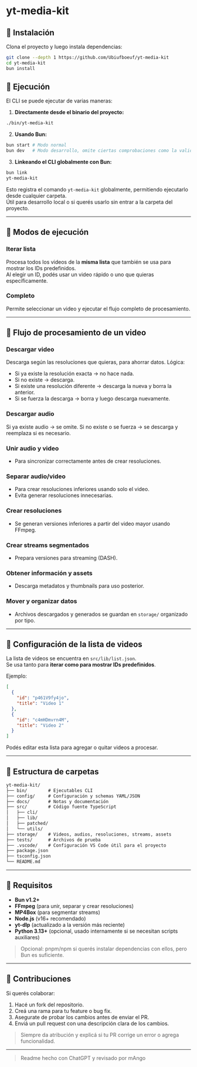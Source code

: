 # yt-media-kit

## 🔹 Instalación

Clona el proyecto y luego instala dependencias:

```sh
git clone --depth 1 https://github.com/Ubiufboeuf/yt-media-kit
cd yt-media-kit
bun install
```

## 🔹 Ejecución

El CLI se puede ejecutar de varias maneras:

1. **Directamente desde el binario del proyecto:**

```sh
./bin/yt-media-kit
```

2. **Usando Bun:**

```sh
bun start # Modo normal
bun dev   # Modo desarrollo, omite ciertas comprobaciones como la validación del id del video
```

3. **Linkeando el CLI globalmente con Bun:**

```sh
bun link
yt-media-kit
```

Esto registra el comando `yt-media-kit` globalmente, permitiendo ejecutarlo desde cualquier carpeta.  
Útil para desarrollo local o si querés usarlo sin entrar a la carpeta del proyecto.

---

## 🔹 Modos de ejecución

### Iterar lista

Procesa todos los videos de la **misma lista** que también se usa para mostrar los IDs predefinidos.  
Al elegir un ID, podés usar un video rápido o uno que quieras específicamente.

### Completo

Permite seleccionar un video y ejecutar el flujo completo de procesamiento.

---

## 🔹 Flujo de procesamiento de un video

### Descargar video

Descarga según las resoluciones que quieras, para ahorrar datos.
Lógica:
  - Si ya existe la resolución exacta → no hace nada.
  - Si no existe → descarga.
  - Si existe una resolución diferente → descarga la nueva y borra la anterior.
  - Si se fuerza la descarga → borra y luego descarga nuevamente.

### Descargar audio

Si ya existe audio → se omite.
Si no existe o se fuerza → se descarga y reemplaza si es necesario.

### Unir audio y video

- Para sincronizar correctamente antes de crear resoluciones.

### Separar audio/video

- Para crear resoluciones inferiores usando solo el video.
- Evita generar resoluciones innecesarias.

### Crear resoluciones

- Se generan versiones inferiores a partir del video mayor usando FFmpeg.

### Crear streams segmentados

- Prepara versiones para streaming (DASH).

### Obtener información y assets

- Descarga metadatos y thumbnails para uso posterior.

### Mover y organizar datos

- Archivos descargados y generados se guardan en `storage/` organizado por tipo.

---

## 🔹 Configuración de la lista de videos

La lista de videos se encuentra en `src/lib/list.json`.  
Se usa tanto para **iterar como para mostrar IDs predefinidos**.

Ejemplo:

```json
[
  {
    "id": "p461V9fy4jo",
    "title": "Video 1"
  },
  {
    "id": "c4mHDmvrn4M",
    "title": "Video 2"
  }
]
```

Podés editar esta lista para agregar o quitar videos a procesar.

---

## 🔹 Estructura de carpetas

```txt
yt-media-kit/
├── bin/        # Ejecutables CLI
├── config/     # Configuración y schemas YAML/JSON
├── docs/       # Notas y documentación
├── src/        # Código fuente TypeScript
│   ├── cli/
│   ├── lib/
│   ├── patched/
│   └── utils/
├── storage/    # Videos, audios, resoluciones, streams, assets
├── tests/      # Archivos de prueba
├── .vscode/    # Configuración VS Code útil para el proyecto
├── package.json
├── tsconfig.json
└── README.md
```

---

## 🔹 Requisitos

- **Bun v1.2+**  
- **FFmpeg** (para unir, separar y crear resoluciones)  
- **MP4Box** (para segmentar streams)  
- **Node.js** (v16+ recomendado)  
- **yt-dlp** (actualizado a la versión más reciente)  
- **Python 3.13+** (opcional, usado internamente si se necesitan scripts auxiliares)

> Opcional: pnpm/npm si querés instalar dependencias con ellos, pero Bun es suficiente.  

---

## 🔹 Contribuciones

Si querés colaborar:  

1. Hacé un fork del repositorio.  
2. Creá una rama para tu feature o bug fix.  
3. Asegurate de probar los cambios antes de enviar el PR.  
4. Enviá un pull request con una descripción clara de los cambios.  

> Siempre da atribución y explicá si tu PR corrige un error o agrega funcionalidad.


---
> Readme hecho con ChatGPT y revisado por mAngo